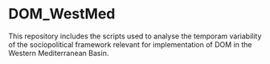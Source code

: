 # DOM_WestMed
This repository includes the scripts used to analyse the temporam variability of the sociopolitical framework relevant for implementation of DOM in the Western Mediterranean Basin.

